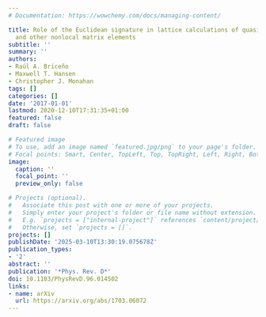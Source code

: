 ```yaml
---
# Documentation: https://wowchemy.com/docs/managing-content/

title: Role of the Euclidean signature in lattice calculations of quasidistributions
  and other nonlocal matrix elements
subtitle: ''
summary: ''
authors:
- Raúl A. Briceño
- Maxwell T. Hansen
- Christopher J. Monahan
tags: []
categories: []
date: '2017-01-01'
lastmod: 2020-12-10T17:31:35+01:00
featured: false
draft: false

# Featured image
# To use, add an image named `featured.jpg/png` to your page's folder.
# Focal points: Smart, Center, TopLeft, Top, TopRight, Left, Right, BottomLeft, Bottom, BottomRight.
image:
  caption: ''
  focal_point: ''
  preview_only: false

# Projects (optional).
#   Associate this post with one or more of your projects.
#   Simply enter your project's folder or file name without extension.
#   E.g. `projects = ["internal-project"]` references `content/project/deep-learning/index.md`.
#   Otherwise, set `projects = []`.
projects: []
publishDate: '2025-03-10T13:30:19.075678Z'
publication_types:
- '2'
abstract: ''
publication: '*Phys. Rev. D*'
doi: 10.1103/PhysRevD.96.014502
links:
- name: arXiv
  url: https://arxiv.org/abs/1703.06072
---
```

